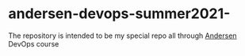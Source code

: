 # andersen-devops-summer2021-
The repository is intended to be my special repo all through  [Andersen](https://andersenlab.com/) DevOps course
